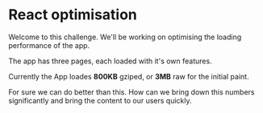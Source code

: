 # React optimisation

Welcome to this challenge. We'll be working on optimising the loading performance of the app.

The app has three pages, each loaded with it's own features.

Currently the App loades **800KB** gziped, or **3MB** raw for the initial paint.

For sure we can do better than this. How can we bring down this numbers significantly and bring the content to our users quickly.
